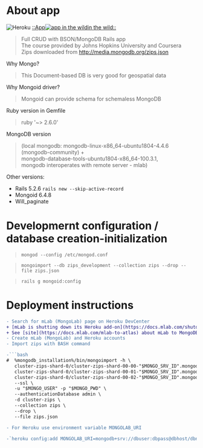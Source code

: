 # About app

![Heroku](https://pyheroku-badge.herokuapp.com/?app=zips-semanticand-angular&style=plastic)
[::App![app in the wild](https://s3.amazonaws.com/assets.heroku.com/addons.heroku.com/uploaded_logos/13555/icon.png)in the wild::](https://zips-semanticand-angular.herokuapp.com/)

> Full CRUD with BSON/MongoDB Rails app \
> The course provided by Johns Hopkins University and Coursera \
> Zips downloaded from http://media.mongodb.org/zips.json

Why Mongo?
>   This Document-based DB is very good for geospatial data

Why Mongoid driver?
>   Mongoid can provide schema for schemaless MongoDB

Ruby version in Gemfile
>   ruby '~> 2.6.0'

MongoDB version
>   (local mongodb: mongodb-linux-x86_64-ubuntu1804-4.4.6 (mongodb-community) + \
>   mongodb-database-tools-ubuntu1804-x86_64-100.3.1, \
>   mongodb interoperates with remote server - mlab)

Other versions:

* Rails 5.2.6 `rails new --skip-active-record`
* Mongoid 6.4.8
* Will_paginate

# Developmernt configuration / database creation-initialization

> `mongod --config /etc/mongod.conf`

> `mongoimport --db zips_development --collection zips --drop --file zips.json`

> `rails g mongoid:config`

# Deployment instructions



```diff
- Search for mLab (MongoLab) page on Heroku DevCenter
+ [mLab is shutting down its Heroku add-on](https://docs.mlab.com/shutdown-of-heroku-add-on/)
+ See [site](https://docs.mlab.com/mlab-to-atlas) about mLab to MongoDB Atlas migration
- Create mLab (MongoLab) and Heroku accounts
- Import zips with BASH command

-```bash
#  %mongodb_installation%/bin/mongoimport -h \
   cluster-zips-shard-0/cluster-zips-shard-00-00-"$MONGO_SRV_ID".mongodb.net:27017, \
   cluster-zips-shard-0/cluster-zips-shard-00-01-"$MONGO_SRV_ID".mongodb.net:27017, \
   cluster-zips-shard-0/cluster-zips-shard-00-02-"$MONGO_SRV_ID".mongodb.net:27017 \
   --ssl \
   -u "$MONGO_USER" -p "$MONGO_PWD" \
   --authenticationDatabase admin \
   -d cluster-zips \
   --collection zips \
   --drop \
   --file zips.json 

- For Heroku use environment variable MONGOLAB_URI

-`heroku config:add MONGOLAB_URI=mongodb+srv://dbuser:dbpass@dbhost/dbname`
```

